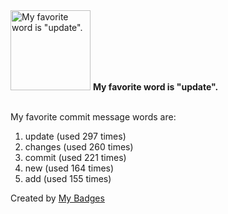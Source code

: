 <img src="https://my-badges.github.io/my-badges/favorite-word.png" alt="My favorite word is &quot;update&quot;." title="My favorite word is &quot;update&quot;." width="128">
<strong>My favorite word is &quot;update&quot;.</strong>
<br><br>

My favorite commit message words are:

1. update (used 297 times)
2. changes (used 260 times)
3. commit (used 221 times)
4. new (used 164 times)
5. add (used 155 times)


Created by <a href="https://github.com/my-badges/my-badges">My Badges</a>